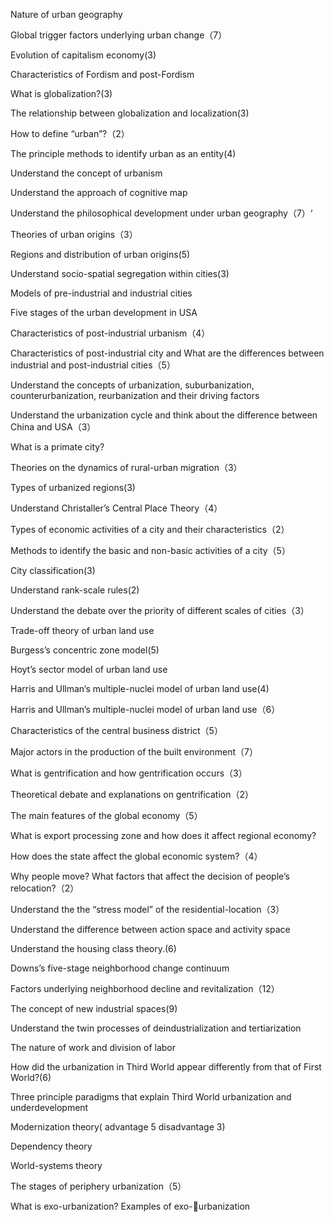 Nature of urban geography







Global trigger factors underlying urban change（7）





























Evolution of capitalism economy(3)

















Characteristics of Fordism and post-Fordism











What is globalization?(3)



















The relationship between globalization and localization(3)









How to define “urban”?（2）







The principle methods to identify urban as an entity(4)









Understand the concept of urbanism





Understand the approach of cognitive map





Understand the philosophical development under urban geography（7）‘



















Theories of urban origins（3）



















Regions and distribution of urban origins(5)













Understand socio-spatial segregation within cities(3)









Models of pre-industrial and industrial cities









Five stages of the urban development in USA

















Characteristics of post-industrial urbanism（4）













Characteristics of post-industrial city and What are the differences between industrial and post-industrial cities（5）













Understand the concepts of urbanization, suburbanization, counterurbanization, reurbanization and their driving factors

















Understand the urbanization cycle and think about the difference between China and USA（3）











What is a primate city?





Theories on the dynamics of rural-urban migration（3）















Types of urbanized regions(3)















Understand Christaller’s Central Place Theory（4）











































Types of economic activities of a city and their characteristics（2）













Methods to identify the basic and non-basic activities of a city（5）

















City classification(3)



































































Understand rank-scale rules(2)



























Understand the debate over the priority of different scales of cities（3）













Trade-off theory of urban land use











Burgess’s concentric zone model(5)

















Hoyt’s sector model of urban land use



















Harris and Ullman’s multiple-nuclei model of urban land use(4)





















Harris and Ullman’s multiple-nuclei model of urban land use（6）













































Characteristics of the central business district（5）













Major actors in the production of the built environment（7）









What is gentrification and how gentrification occurs（3）















Theoretical debate and explanations on gentrification（2）













The main features of the global economy（5）















What is export processing zone and how does it affect regional economy?







How does the state affect the global economic system?（4）











Why people move? What factors that affect the decision of people’s relocation?（2）













Understand the the “stress model” of the residential-location（3）

















Understand the difference between action space and activity space









Understand the housing class theory.(6)













Downs’s five-stage neighborhood change continuum









Factors underlying neighborhood decline and revitalization（12）

























The concept of new industrial spaces(9)





















Understand the twin processes of deindustrialization and tertiarization







The nature of work and division of labor



















How did the urbanization in Third World appear differently from that of First World?(6)















Three principle paradigms that explain Third World urbanization and underdevelopment

Modernization theory( advantage 5 disadvantage 3)













Dependency theory













World-systems theory









The stages of periphery urbanization（5）















What is exo-urbanization? Examples of exo-urbanization